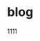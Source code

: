 # blog
<!DOCTYPE html>
<html lang="en">
<head>
    <meta charset="UTF-8">
    <title>小课堂</title>
</head>
<body>
1111
<br>
<script type="text/javascript">
    document.write('这里是一行JavaScript代码1');
    var i;
    var counter=0;
    var x=Math.random()*100;
    var y=Math.random()*10;
    for (i=0;i<10;i++)
    {
        document.write('这里是一行JavaScript代码1'+'<br>' );//换行
        document.write(counter+'<br>' );
        counter++;
        if(x<y)
        {
            document.write("x less than y");
        }
        else if(x>y)
        {
            document.write("y less than x"+'<br>');
        }
        else
        {
            document.write("x=y"+'<br>');
        }
        document.write('x='+x+'<br>' ,'y='+y+'<br>');

    }
    //数字，字符串为参数
    fn(100,'px')
    function fn(a,b) {
        alert(a+b)
    }
    //函数为参数
    f1(function () {
        alert("函数做参数")
    })
    function f1(a) {
        a()
    }
</script>
</body>
</html>

